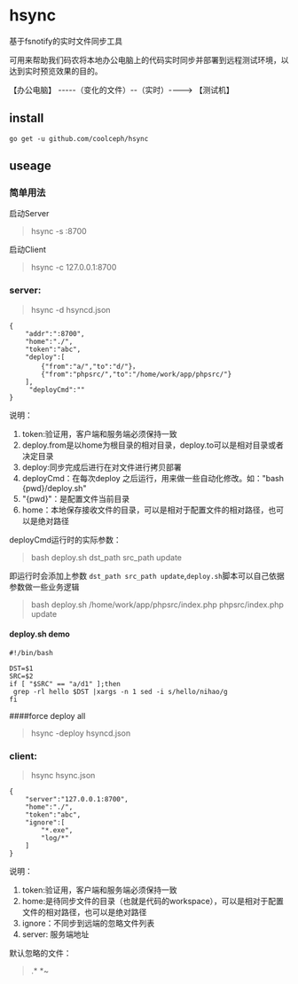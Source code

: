 hsync
===
基于fsnotify的实时文件同步工具

可用来帮助我们码农将本地办公电脑上的代码实时同步并部署到远程测试环境，以达到实时预览效果的目的。


【办公电脑】  -----（变化的文件）--（实时）---->   【测试机】


## install

```
go get -u github.com/coolceph/hsync
```


## useage

### 简单用法

启动Server

>hsync -s :8700

启动Client

>hsync -c 127.0.0.1:8700

### server:
>hsync -d hsyncd.json

```
{
    "addr":":8700",
    "home":"./",
    "token":"abc",
    "deploy":[
        {"from":"a/","to":"d/"}，
        {"from":"phpsrc/","to":"/home/work/app/phpsrc/"}
    ],
     "deployCmd":""
}
```
说明：
1. token:验证用，客户端和服务端必须保持一致
2. deploy.from是以home为根目录的相对目录，deploy.to可以是相对目录或者决定目录
3. deploy:同步完成后进行在对文件进行拷贝部署
4. deployCmd：在每次deploy 之后运行，用来做一些自动化修改。如："bash {pwd}/deploy.sh"
5. "{pwd}"：是配置文件当前目录
6. home：本地保存接收文件的目录，可以是相对于配置文件的相对路径，也可以是绝对路径

deployCmd运行时的实际参数：
>bash deploy.sh dst_path src_path update

即运行时会添加上参数 `dst_path src_path update`,`deploy.sh`脚本可以自己依据参数做一些业务逻辑

>bash deploy.sh /home/work/app/phpsrc/index.php phpsrc/index.php update

#### deploy.sh demo
```
#!/bin/bash

DST=$1
SRC=$2
if [ "$SRC" == "a/d1" ];then
 grep -rl hello $DST |xargs -n 1 sed -i s/hello/nihao/g
fi
```

####force deploy all
>hsync -deploy hsyncd.json



### client:
>hsync hsync.json

```
{
    "server":"127.0.0.1:8700",
    "home":"./",
    "token":"abc",
    "ignore":[
        "*.exe",
        "log/*"
    ]
}
```
说明：
1. token:验证用，客户端和服务端必须保持一致
2. home:是待同步文件的目录（也就是代码的workspace），可以是相对于配置文件的相对路径，也可以是绝对路径
3. ignore：不同步到远端的忽略文件列表
4. server: 服务端地址

默认忽略的文件：
>.*
>*~
